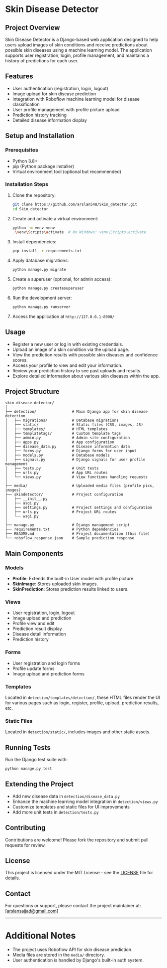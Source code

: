 # Skin Disease Detector

## Project Overview
Skin Disease Detector is a Django-based web application designed to help users upload images of skin conditions and receive predictions about possible skin diseases using a machine learning model. The application supports user registration, login, profile management, and maintains a history of predictions for each user.

## Features
- User authentication (registration, login, logout)
- Image upload for skin disease prediction
- Integration with Roboflow machine learning model for disease classification
- User profile management with profile picture upload
- Prediction history tracking
- Detailed disease information display

## Setup and Installation

### Prerequisites
- Python 3.8+
- pip (Python package installer)
- Virtual environment tool (optional but recommended)

### Installation Steps
1. Clone the repository:
   ```bash
   git clone https://github.com/arslan548/Skin_detector.git
   cd Skin_detector
   ```

2. Create and activate a virtual environment:
   ```bash
   python -m venv venv
   .\venv\Scripts\activate  # On Windows: venv\Scripts\activate
   ```

3. Install dependencies:
   ```bash
   pip install -r requirements.txt
   ```

4. Apply database migrations:
   ```bash
   python manage.py migrate
   ```

5. Create a superuser (optional, for admin access):
   ```bash
   python manage.py createsuperuser
   ```

6. Run the development server:
   ```bash
   python manage.py runserver
   ```

7. Access the application at `http://127.0.0.1:8000/`

## Usage
- Register a new user or log in with existing credentials.
- Upload an image of a skin condition via the upload page.
- View the prediction results with possible skin diseases and confidence scores.
- Access your profile to view and edit your information.
- Review your prediction history to see past uploads and results.
- Explore detailed information about various skin diseases within the app.

## Project Structure

```
skin-disease-detector/
│
├── detection/                # Main Django app for skin disease detection
│   ├── migrations/           # Database migrations
│   ├── static/               # Static files (CSS, images, JS)
│   ├── templates/            # HTML templates
│   ├── templatetags/         # Custom template tags
│   ├── admin.py              # Admin site configuration
│   ├── apps.py               # App configuration
│   ├── disease_data.py       # Disease information data
│   ├── forms.py              # Django forms for user input
│   ├── models.py             # Database models
│   ├── signals.py            # Django signals for user profile management
│   ├── tests.py              # Unit tests
│   ├── urls.py               # App URL routes
│   └── views.py              # View functions handling requests
│
├── media/                    # Uploaded media files (profile pics, images)
├── skindetector/             # Project configuration
│   ├── __init__.py
│   ├── asgi.py
│   ├── settings.py           # Project settings and configuration
│   ├── urls.py               # Project URL routes
│   └── wsgi.py
│
├── manage.py                 # Django management script
├── requirements.txt          # Python dependencies
├── README.md                 # Project documentation (this file)
└── roboflow_response.json    # Sample prediction response
```

## Main Components

### Models
- **Profile**: Extends the built-in User model with profile picture.
- **SkinImage**: Stores uploaded skin images.
- **SkinPrediction**: Stores prediction results linked to users.

### Views
- User registration, login, logout
- Image upload and prediction
- Profile view and edit
- Prediction result display
- Disease detail information
- Prediction history

### Forms
- User registration and login forms
- Profile update forms
- Image upload and prediction forms

### Templates
Located in `detection/templates/detection/`, these HTML files render the UI for various pages such as login, register, profile, upload, prediction results, etc.

### Static Files
Located in `detection/static/`, includes images and other static assets.

## Running Tests
Run the Django test suite with:
```bash
python manage.py test
```

## Extending the Project
- Add new disease data in `detection/disease_data.py`
- Enhance the machine learning model integration in `detection/views.py`
- Customize templates and static files for UI improvements
- Add more unit tests in `detection/tests.py`

## Contributing
Contributions are welcome! Please fork the repository and submit pull requests for review.

## License
This project is licensed under the MIT License - see the [LICENSE](LICENSE) file for details.

## Contact
For questions or support, please contact the project maintainer at: [arslansajjad@gmail.com]

---

# Additional Notes
- The project uses Roboflow API for skin disease prediction.
- Media files are stored in the `media/` directory.
- User authentication is handled by Django's built-in auth system.

